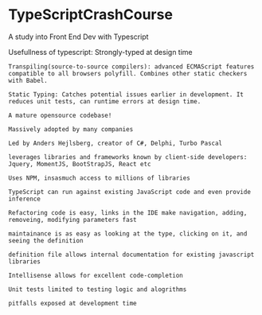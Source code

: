 # TypeScriptCrashCourse
A study into Front End Dev with Typescript

Usefullness of typescript:
    Strongly-typed at design time

    Transpiling(source-to-source compilers): advanced ECMAScript features compatible to all browsers polyfill. Combines other static checkers with Babel.

    Static Typing: Catches potential issues earlier in development. It reduces unit tests, can runtime errors at design time.

    A mature opensource codebase!  
    
    Massively adopted by many companies

    Led by Anders Hejlsberg, creator of C#, Delphi, Turbo Pascal

    leverages libraries and frameworks known by client-side developers: Jquery, MomentJS, BootStrapJS, React etc

    Uses NPM, insasmuch access to millions of libraries 

    TypeScript can run against existing JavaScript code and even provide inference

    Refactoring code is easy, links in the IDE make navigation, adding, removeing, modifying parameters fast

    maintainance is as easy as looking at the type, clicking on it, and seeing the definition

    definition file allows internal documentation for existing javascript libraries

    Intellisense allows for excellent code-completion

    Unit tests limited to testing logic and alogrithms

    pitfalls exposed at development time

    






